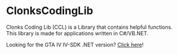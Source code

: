 # ClonksCodingLib
 Clonks Coding Lib (CCL) is a Library that contains helpful functions.  
 This library is made for applications written in C#/VB.NET.

 Looking for the GTA IV IV-SDK .NET version? [Click here](https://github.com/ClonkAndre/ClonksCodingLib.GTAIV)!
